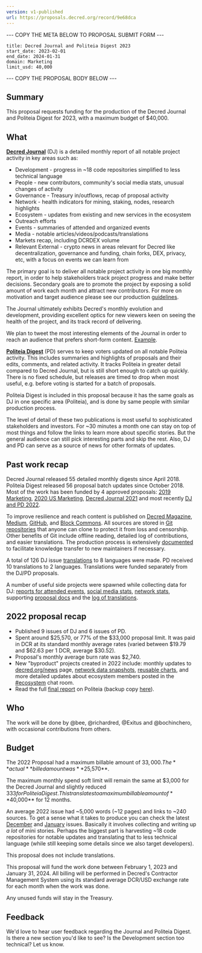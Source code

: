 ```yaml
---
version: v1-published
url: https://proposals.decred.org/record/9e68dca
---
```


--- COPY THE META BELOW TO PROPOSAL SUBMIT FORM ---

```
title: Decred Journal and Politeia Digest 2023
start_date: 2023-02-01
end_date: 2024-01-31
domain: Marketing
limit_usd: 40,000
```

--- COPY THE PROPOSAL BODY BELOW ---

## Summary

This proposal requests funding for the production of the Decred Journal and Politeia Digest for 2023, with a maximum budget of $40,000.


## What

[**Decred Journal**](https://xaur.github.io/decred-news/) (DJ) is a detailed monthly report of all notable project activity in key areas such as:

- Development - progress in ~18 code repositories simplified to less technical language
- People - new contributors, community's social media stats, unusual changes of activity
- Governance - Treasury in/outflows, recap of proposal activity
- Network - health indicators for mining, staking, nodes, research highlights
- Ecosystem - updates from existing and new services in the ecosystem
- Outreach efforts
- Events - summaries of attended and organized events
- Media - notable articles/videos/podcasts/translations
- Markets recap, including DCRDEX volume
- Relevant External - crypto news in areas relevant for Decred like decentralization, governance and funding, chain forks, DEX, privacy, etc, with a focus on events we can learn from

The primary goal is to deliver all notable project activity in one big monthly report, in order to help stakeholders track project progress and make better decisions. Secondary goals are to promote the project by exposing a solid amount of work each month and attract new contributors. For more on motivation and target audience please see our production [guidelines](https://github.com/xaur/decred-news/blob/docs/guidelines.md#goals).

The Journal ultimately exhibits Decred's monthly evolution and development, providing excellent optics for new viewers keen on seeing the health of the project, and its track record of delivering. 

We plan to tweet the most interesting elements of the Journal in order to reach an audience that prefers short-form content. [Example](https://twitter.com/exitusdcr/status/1615852535390298114).

[**Politeia Digest**](https://blockcommons.red/politeia-digest/) (PD) serves to keep voters updated on all notable Politeia activity. This includes summaries and highlights of proposals and their edits, comments, and related activity. It tracks Politeia in greater detail compared to Decred Journal, but is still short enough to catch up quickly. There is no fixed schedule, but releases are timed to drop when most useful, e.g. before voting is started for a batch of proposals.

Politeia Digest is included in this proposal because it has the same goals as DJ in one specific area (Politeia), and is done by same people with similar production process.

The level of detail of these two publications is most useful to sophisticated stakeholders and investors. For ~30 minutes a month one can stay on top of most things and follow the links to learn more about specific stories. But the general audience can still pick interesting parts and skip the rest. Also, DJ and PD can serve as a source of news for other formats of updates.


## Past work recap

Decred Journal released 55 detailed monthly digests since April 2018. Politeia Digest released 56 proposal batch updates since October 2018. Most of the work has been funded by 4 approved proposals: [2019 Marketing](https://proposals.decred.org/proposals/c84a766), [2020 US Marketing](https://proposals.decred.org/proposals/c830ea5), [Decred Journal 2021](https://proposals.decred.org/proposals/1d74b88) and most recently [DJ and PD 2022](https://proposals.decred.org/record/4fdef29).

To improve resilience and reach content is published on [Decred Magazine](https://www.decredmagazine.com/tag/news/), [Medium](https://medium.com/decred/journals/home), [GitHub](https://xaur.github.io/decred-news/), and [Block Commons](https://blockcommons.red/politeia-digest/). All sources are stored in [Git repositories](https://github.com/xaur/decred-news/blob/docs/guidelines.md#why-git) that anyone can clone to protect it from loss and censorship. Other benefits of Git include offline reading, detailed log of contributions, and easier translations. The production process is extensively [documented](https://github.com/xaur/decred-news/blob/docs/guidelines.md) to facilitate knowledge transfer to new maintainers if necessary.

A total of 126 DJ issue [translations](https://xaur.github.io/decred-news/) to 8 languages were made. PD received 10 translations to 2 languages. Translations were funded separately from the DJ/PD proposals.

A number of useful side projects were spawned while collecting data for DJ: [reports for attended events](https://decredcommunity.github.io/events/index/), [social media stats](https://github.com/decredcommunity/social-media-stats), [network stats](https://github.com/decredcommunity/network-stats), supporting [proposal docs](https://github.com/decredcommunity/proposals) and the [log of translations](https://github.com/decredcommunity/translations).


## 2022 proposal recap

- Published 9 issues of DJ and 6 issues of PD.
- Spent around $25,570, or 77% of the $33,000 proposal limit. It was paid in DCR at its standard monthly average rates (varied between $19.79 and $62.63 per 1 DCR, average $30.52).
- Proposal's monthly average burn rate was $2,740.
- New "byproduct" projects created in 2022 include: monthly updates to [decred.org/news](https://decred.org/news/) page, [network data snapshots](https://github.com/bochinchero/dcrsnapcsv), [reusable charts](https://github.com/bochinchero/dcrsnapshots), and more detailed updates about ecosystem members posted in the [#ecosystem](https://chat.decred.org/#/room/#ecosystem:decred.org) chat room.
- Read the full [final report](https://proposals.decred.org/record/4fdef29/comments/9) on Politeia (backup copy [here](https://github.com/decredcommunity/proposals/blob/master/proposals/4fdef29/updates/20230228.md)).


## Who

The work will be done by @bee, @richardred, @Exitus and @bochinchero, with occasional contributions from others.


## Budget

The 2022 Proposal had a maximum billable amount of $33,000. The **actual** billed amount was **$25,570**.

The maximum monthly spend soft limit will remain the same at $3,000 for the Decred Journal and slightly reduced $333 for Politeia Digest. This translates to a maximum billable amount of **$40,000** for 12 months.

An average 2022 issue had ~5,000 words (~12 pages) and links to ~240 sources. To get a sense what it takes to produce you can check the latest [December](https://www.decredmagazine.com/decred-journal-december-2022/) and [January](https://www.decredmagazine.com/decred-journal-january-2023/) issues. Basically it involves collecting and writing up _a lot_ of mini stories. Perhaps the biggest part is harvesting ~18 code repositories for notable updates and translating that to less technical language (while still keeping some details since we also target developers).

This proposal does not include translations.

This proposal will fund the work done between February 1, 2023 and January 31, 2024. All billing will be performed in Decred's Contractor Management System using its standard average DCR/USD exchange rate for each month when the work was done.

Any unused funds will stay in the Treasury.


## Feedback

We'd love to hear user feedback regarding the Journal and Politeia Digest. Is there a new section you'd like to see? Is the Development section too technical? Let us know.
